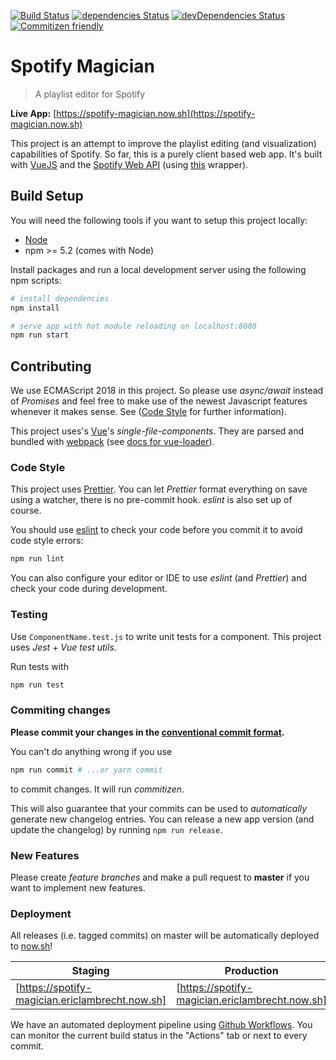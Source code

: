 [![Build Status](https://travis-ci.org/EricLambrecht/spotify-magician.svg?branch=master)](https://travis-ci.org/EricLambrecht/spotify-magician)
[![dependencies Status](https://david-dm.org/ericlambrecht/spotify-magician/status.svg)](https://david-dm.org/ericlambrecht/spotify-magician)
[![devDependencies Status](https://david-dm.org/ericlambrecht/spotify-magician/dev-status.svg)](https://david-dm.org/ericlambrecht/spotify-magician?type=dev)
[![Commitizen friendly](https://img.shields.io/badge/commitizen-friendly-brightgreen.svg)](http://commitizen.github.io/cz-cli/)

# Spotify Magician

> A playlist editor for Spotify

**Live App:**
[https://spotify-magician.now.sh](https://spotify-magician.now.sh)

This project is an attempt to improve the playlist editing (and visualization)
capabilities of Spotify. So far, this is a purely client based web app. It's built
with [VueJS](https://vuejs.org/) and the
[Spotify Web API](https://developer.spotify.com/documentation/web-api/) (using
[this](https://github.com/JMPerez/spotify-web-api-js) wrapper).

## Build Setup

You will need the following tools if you want to setup this project locally:

- [Node](https://nodejs.org/en/download/)
- npm >= 5.2 (comes with Node)

Install packages and run a local development server using the following npm scripts:

```bash
# install dependencies
npm install

# serve app with hot module reloading on localhost:8080
npm run start
```

## Contributing

We use ECMAScript 2018 in this project. So please use _async/await_ instead of _Promises_ and
feel free to make use of the newest Javascript features whenever it makes sense. See
([Code Style](#code-style) for further information).

This project uses's [Vue](https://vuejs.org/)'s _single-file-components_.
They are parsed and bundled with [webpack](https://webpack.js.org)
(see [docs for vue-loader](http://vuejs.github.io/vue-loader)).

### Code Style

This project uses [Prettier](https://prettier.io). You can let _Prettier_ format everything
on save using a watcher, there is no pre-commit hook. _eslint_ is also set up of course.

You should use [eslint](https://eslint.org/) to check your code before you commit it to avoid code style errors:

```bash
npm run lint
```

You can also configure your editor or IDE to use _eslint_ (and _Prettier_) and check your code during development.

### Testing

Use `ComponentName.test.js` to write unit tests for a component. This project uses _Jest_ + _Vue test utils_.

Run tests with

```bash
npm run test
```

### Commiting changes

**Please commit your changes in the [conventional commit format](https://conventionalcommits.org/).**

You can't do anything wrong if you use 

```bash
npm run commit # ...or yarn commit
```

to commit changes. It will run _commitizen_. 

This will also guarantee that your commits can be used to _automatically_ generate new changelog entries.
You can release a new app version (and update the changelog) by running `npm run release`.

### New Features

Please create _feature branches_ and make a pull request to **master** if you want to implement new features.

### Deployment

All releases (i.e. tagged commits) on master will be automatically deployed to [now.sh](https://zeit.co/docs)!

|Staging                                         | Production                                     |
|------------------------------------------------|------------------------------------------------|
|[https://spotify-magician.ericlambrecht.now.sh] | [https://spotify-magician.ericlambrecht.now.sh]|


We have an automated deployment pipeline using [Github Workflows](https://help.github.com/en/github/automating-your-workflow-with-github-actions/configuring-a-workflow).
You can monitor the current build status in the "Actions" tab or next to every commit.

